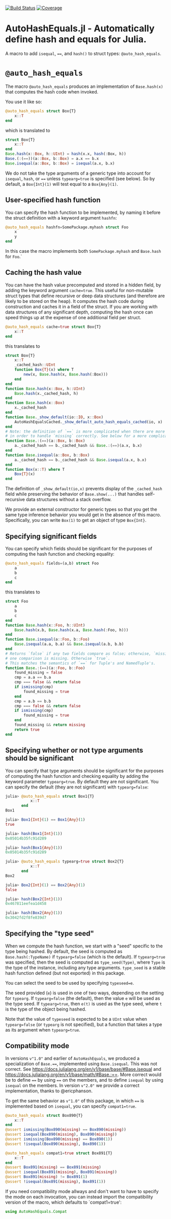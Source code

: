 [![Build Status](https://github.com/JuliaServices/AutoHashEquals.jl/actions/workflows/CI.yml/badge.svg?branch=main)](https://github.com/JuliaServices/AutoHashEquals.jl/actions/workflows/CI.yml?query=branch%3Amain)
[![Coverage](https://codecov.io/gh/JuliaServices/AutoHashEquals.jl/branch/main/graph/badge.svg)](https://codecov.io/gh/JuliaServices/AutoHashEquals.jl)

# AutoHashEquals.jl - Automatically define hash and equals for Julia.

A macro to add `isequal`, `==`, and `hash()` to struct types: `@auto_hash_equals`.

# `@auto_hash_equals`

The macro `@auto_hash_equals` produces an implementation of `Base.hash(x)` that computes the hash code when invoked.

You use it like so:

```julia
@auto_hash_equals struct Box{T}
    x::T
end
```

which is translated to

```julia
struct Box{T}
    x::T
end
Base.hash(x::Box, h::UInt) = hash(x.x, hash(:Box, h))
Base.(:(==))(a::Box, b::Box) = a.x == b.x
Base.isequal(a::Box, b::Box) = isequal(a.x, b.x)
```

We do not take the type arguments of a generic type into account for `isequal`, `hash`, or `==` unless `typearg=true` is specified (see below).  So by default, a `Box{Int}(1)` will test equal to a `Box{Any}(1)`.

## User-specified hash function

You can specify the hash function to be implemented, by naming it before the struct definition with a keyword argument `hashfn`:

```julia
@auto_hash_equals hashfn=SomePackage.myhash struct Foo
    x
    y
end
```

In this case the macro implements both `SomePackage.myhash` and `Base.hash` for `Foo`.`

## Caching the hash value

You can have the hash value precomputed and stored in a hidden field, by adding the keyword argument `cache=true`. This useful for non-mutable struct types that define recursive or deep data structures (and therefore are likely to be stored on the heap).  It computes the hash code during construction and caches it in a field of the struct.  If you are working with data structures of any significant depth, computing the hash once can speed things up at the expense of one additional field per struct.

```julia
@auto_hash_equals cache=true struct Box{T}
    x::T
end
```

this translates to

```julia
struct Box{T}
    x::T
    _cached_hash::UInt
    function Box{T}(x) where T
        new(x, Base.hash(x, Base.hash(:Box)))
    end
end
function Base.hash(x::Box, h::UInt)
    Base.hash(x._cached_hash, h)
end
function Base.hash(x::Box)
    x._cached_hash
end
function Base._show_default(io::IO, x::Box)
    AutoHashEqualsCached._show_default_auto_hash_equals_cached(io, x)
end
# Note: the definition of `==` is more complicated when there are more fields,
# in order to handle `missing` correctly. See below for a more complicated example.
function Base.:(==)(a::Box, b::Box)
    a._cached_hash == b._cached_hash && Base.:(==)(a.x, b.x)
end
function Base.isequal(a::Box, b::Box)
    a._cached_hash == b._cached_hash && Base.isequal(a.x, b.x)
end
function Box(x::T) where T
    Box{T}(x)
end
```

The definition of `_show_default(io,x)` prevents display of the `_cached_hash` field while preserving the behavior of `Base.show(...)` that handles self-recursive data structures without a stack overflow.

We provide an external constructor for generic types so that you get the same type inference behavior you would get in the absence of this macro.  Specifically, you can write `Box(1)` to get an object of type `Box{Int}`.

## Specifying significant fields

You can specify which fields should be significant for the purposes of computing the hash function and checking equality:

```julia
@auto_hash_equals fields=(a,b) struct Foo
    a
    b
    c
end
```

this translates to

```julia
struct Foo
    a
    b
    c
end
function Base.hash(x::Foo, h::UInt)
    Base.hash(x.b, Base.hash(x.a, Base.hash(:Foo, h)))
end
function Base.isequal(a::Foo, b::Foo)
    Base.isequal(a.a, b.a) && Base.isequal(a.b, b.b)
end
# Returns `false` if any two fields compare as false; otherwise, `missing` if at least
# one comparison is missing. Otherwise `true`.
# This matches the semantics of `==` for Tuple's and NamedTuple's.
function Base.:(==)(a::Foo, b::Foo)
    found_missing = false
    cmp = a.a == b.a
    cmp === false && return false
    if ismissing(cmp)
        found_missing = true
    end
    cmp = a.b == b.b
    cmp === false && return false
    if ismissing(cmp)
        found_missing = true
    end
    found_missing && return missing
    return true
end
```

## Specifying whether or not type arguments should be significant

You can specify that type arguments should be significant for the purposes of computing the hash function and checking equality by adding the keyword parameter `typearg=true`.  By default they are not significant.  You can specify the default (they are not significant) with `typearg=false`:

```julia
julia> @auto_hash_equals struct Box1{T}
           x::T
       end
Box1

julia> Box1{Int}(1) == Box1{Any}(1)
true

julia> hash(Box1{Int}(1))
0x05014b35fc91d289

julia> hash(Box1{Any}(1))
0x05014b35fc91d289

julia> @auto_hash_equals typearg=true struct Box2{T}
           x::T
       end
Box2

julia> Box2{Int}(1) == Box2{Any}(1)
false

julia> hash(Box2{Int}(1))
0x467811eefea1d458

julia> hash(Box2{Any}(1))
0x3042fd2f8fe839d7
```

## Specifying the "type seed"

When we compute the hash function, we start with a "seed" specific to the type being hashed.
By default, the seed is computed as `Base.hash(:TypeName)` if `typearg=false` (which is the default).
If `typearg=true` was specified, then the seed is computed as `type_seed(Type)`,
where `Type` is the type of the instance, including any type arguments.  `type_seed` is a
stable hash function defined (but not exported) in this package.

You can select the seed to be used by specifying `typeseed=e`.

The seed provided (`e`) is used in one of two ways, depending on the setting for `typearg`.
If `typearg=false` (the default), then the value `e` will be used as the type seed.
If `typearg=true`, then `e(t)` is used as the type seed, where `t` is the type of the object being hashed.

Note that the value of `typeseed` is expected to be a `UInt` value when `typearg=false` (or `typearg` is not specified),
but a function that takes a type as its argument when `typearg=true`.

## Compatibility mode

In versions `v"1.0"` and earlier of `AutoHashEquals`, we produced a specialization of `Base.==`, implemented using `Base.isequal`.
This was not correct.
See https://docs.julialang.org/en/v1/base/base/#Base.isequal and https://docs.julialang.org/en/v1/base/math/#Base.:==.
More correct would be to define `==` by using `==` on the members, and to define `isequal` by using `isequal` on the members.
In version `v"2.0"` we provide a correct implementation, thanks to @ericphanson.

To get the same behavior as `v"1.0"` of this package, in which `==` is implemented based on `isequal`,
you can specify `compat1=true`.

```julia
@auto_hash_equals struct Box890{T}
    x::T
end
@assert ismissing(Box890(missing) == Box890(missing))
@assert isequal(Box890(missing), Box890(missing))
@assert ismissing(Box890(missing) == Box890(1))
@assert !isequal(Box890(missing), Box890(1))

@auto_hash_equals compat1=true struct Box891{T}
    x::T
end
@assert Box891(missing) == Box891(missing)
@assert isequal(Box891(missing), Box891(missing))
@assert Box891(missing) != Box891(1)
@assert !isequal(Box891(missing), Box891(1))
```

If you need compatibility mode allways and don't want to have to specify the mode on each invocation,
you can instead import the compatibility version of the macro, which defaults to `compat1=true':

```julia
using AutoHashEquals.Compat
```
